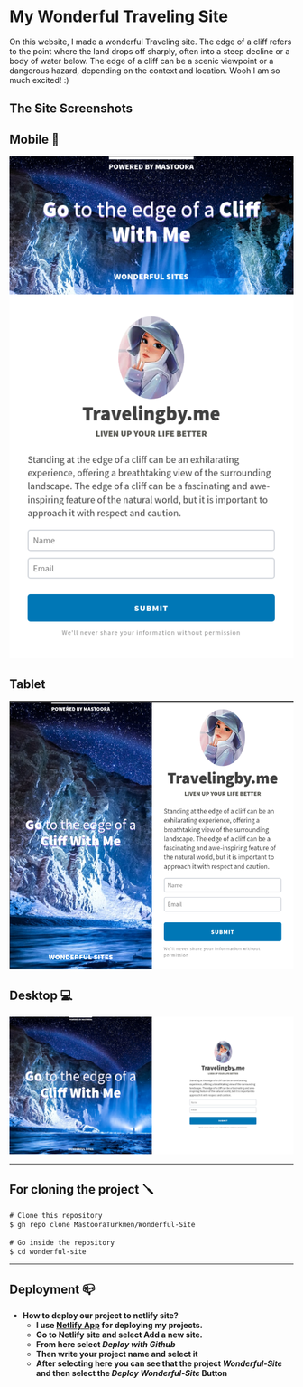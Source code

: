 # My Wonderful Traveling Site

On this website, I made a wonderful Traveling site. The edge of a cliff refers to the point where the land drops off sharply, often into a steep decline or a body of water below. The edge of a cliff can be a scenic viewpoint or a dangerous hazard, depending on the context and location. Wooh I am so much excited! :)

## The Site Screenshots

## Mobile 📱
![Alt text](image-2.png)

## Tablet 
![Alt text](image-1.png)

## Desktop 💻
![Alt text](image.png)


-----

## For cloning the project 🪛

```
# Clone this repository
$ gh repo clone MastooraTurkmen/Wonderful-Site

# Go inside the repository
$ cd wonderful-site

```


----


## Deployment 📪

+ **How to deploy our project to netlify site?**
   + **I use [Netlify App](https://app.netlify.com/) for deploying my projects.**
   + **Go to Netlify site and select Add a new site.**
   + **From here select _Deploy with Github_**
   + **Then write your project name and select it**
   + **After selecting here you can see that the project _Wonderful-Site_ and then select the _Deploy Wonderful-Site_ Button**
   
